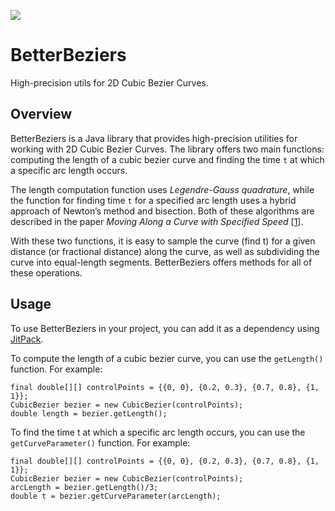 [![](https://jitpack.io/v/micycle1/BetterBeziers.svg)](https://jitpack.io/#micycle1/BetterBeziers)

# BetterBeziers
High-precision utils for 2D Cubic Bezier Curves.

## Overview

BetterBeziers is a Java library that provides high-precision utilities for working with 2D Cubic Bezier Curves. The library offers two main functions: computing the length of a cubic bezier curve and finding the time `t` at which a specific arc length occurs.

The length computation function uses _Legendre-Gauss quadrature_, while the function for finding time `t` for a specified arc length uses a hybrid approach of Newton’s method and bisection. Both of these algorithms are described in the paper _Moving Along a Curve with Specified Speed_ [[1]].

With these two functions, it is easy to sample the curve (find t) for a given distance (or fractional distance) along the curve, as well as subdividing the curve into equal-length segments. BetterBeziers offers methods for all of these operations.

## Usage
To use BetterBeziers in your project, you can add it as a dependency using [JitPack](https://jitpack.io/#micycle1/BetterBeziers).

To compute the length of a cubic bezier curve, you can use the `getLength()` function. For example:

```
final double[][] controlPoints = {{0, 0}, {0.2, 0.3}, {0.7, 0.8}, {1, 1}};
CubicBezier bezier = new CubicBezier(controlPoints);
double length = bezier.getLength();
```

To find the time t at which a specific arc length occurs, you can use the `getCurveParameter()` function. For example:
```
final double[][] controlPoints = {{0, 0}, {0.2, 0.3}, {0.7, 0.8}, {1, 1}};
CubicBezier bezier = new CubicBezier(controlPoints);
arcLength = bezier.getLength()/3;
double t = bezier.getCurveParameter(arcLength);
```

[1]: https://www.geometrictools.com/Documentation/MovingAlongCurveSpecifiedSpeed.pdf
